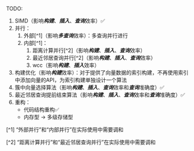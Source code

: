 TODO:

1. SIMD（影响***构建***、***插入***、***查询***效率）✅
2. 并行：
    1. 外部[^1]（影响***多查询***效率）：多查询并行进行
    2. 内部[^1]：
        1. 距离计算并行[^2]（影响***构建***、***插入***、***查询***效率）
        2. 最近邻居查询并行[^2]（影响***构建***、***插入***、***查询***效率）
        3. wcc（影响***构建***、***插入***效率）
3. 构建优化（影响***构建***效率）：对于提供了向量数据的索引构建，不再使用索引中添加向量的API，为索引构建单独设计一个算法
4. 簇中向量选择算法（影响***构建***、***插入***、***查询***效率和***查询***准确度）✅
5. 最近邻居查询提前结束算法（影响***构建***、***插入***、***查询***效率和***查询***准确度）✅
6. 重构：
    - 代码结构重构✅
    - 内存型 -> 多级存储型

[^1] “外部并行”和“内部并行”在实际使用中需要调和

[^2] “距离计算并行”和“最近邻居查询并行”在实际使用中需要调和
